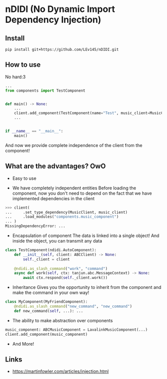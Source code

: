 # nDIDI (No Dynamic Import Dependency Injection)

## Install

```
pip install git+https://github.com/LEv145/nDIDI.git
```

## How to use

No hard:3
```py
...
from components import TestComponent


def main() -> None:
    ...
    client.add_component(TestComponent(name="Test", music_client=MusicClient()))
    ...


if __name__ == "__main__":
    main()
```
And now we provide complete independence of the client from the component!

## What are the advantages? OwO

* Easy to use

* We have completely independent entities
Before loading the component, now you don't need to depend on the fact that we have implemented dependencies in the client
```py
>>> client(
...     .set_type_dependency(MusicClient, music_client)
...     .load_modules("components.music_component")
... )
MissingDependencyError: ... 
```

* Encapsulation of component 
The data is linked into a single object!
And inside the object, you can transmit any data
```py
class TestComponent(ndidi.AutoComponent):
    def __init__(self, client: ABCClient) -> None:
        self._client = client
    
    @ndidi.as_slash_command("work", "command")
    async def work(self, ctx: tanjun.abc.MessageContext) -> None:
        await ctx.respond(self._client.work())
```

* Inheritance
Gives you the opportunity to inherit from the component and make the command in your own way!
```py
class MyComponent(MyFriendComponent):
    @ndidi.as_slash_command("new_command", "new_command")
    def new_command(self, ...): ...
```

* The ability to make abstraction over components
```py
music_component: ABCMusicComponent = LavalinkMusicComponent(...)
client.add_component(music_component)
```

* And More!

## Links

* https://martinfowler.com/articles/injection.html
